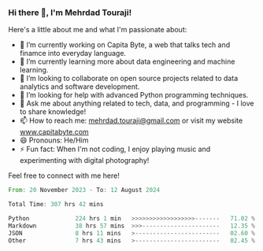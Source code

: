 ### Hi there 👋, I'm Mehrdad Touraji!


Here's a little about me and what I'm passionate about:

- 🔭 I’m currently working on Capita Byte, a web that talks tech and finamce into everyday language.
- 🌱 I’m currently learning more about data engineering and machine learning.
- 👯 I’m looking to collaborate on open source projects related to data analytics and software development.
- 🤔 I’m looking for help with advanced Python programming techniques.
- 💬 Ask me about anything related to tech, data, and programming - I love to share knowledge!
- 📫 How to reach me: mehrdad.touraji@gmail.com or visit my website www.capitabyte.com
- 😄 Pronouns: He/Him
- ⚡ Fun fact: When I'm not coding, I enjoy playing music and experimenting with digital photography!

Feel free to connect with me here!


<!--START_SECTION:waka-->

```rust
From: 20 November 2023 - To: 12 August 2024

Total Time: 307 hrs 42 mins

Python             224 hrs 1 min   >>>>>>>>>>>>>>>>>>-------   71.02 %
Markdown           38 hrs 57 mins  >>>----------------------   12.35 %
JSON               8 hrs 11 mins   >------------------------   02.60 %
Other              7 hrs 43 mins   >------------------------   02.45 %
```

<!--END_SECTION:waka-->

